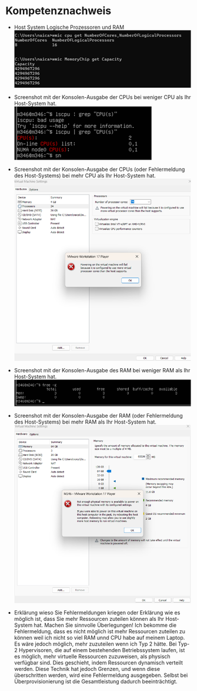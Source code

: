 # Kompetenznachweis

- Host System Logische Prozessoren und RAM
![Image Kernel Host System](image-4.png)

- Screenshot mit der Konsolen-Ausgabe der CPUs bei weniger CPU als Ihr Host-System hat.
![Less CPU than Host](image-5.png)

- Screenshot mit der Konsolen-Ausgabe der CPUs (oder Fehlermeldung des Host-Systems) bei
mehr CPU als Ihr Host-System hat.
![More CPU than Host supports](image-6.png)

- Screenshot mit der Konsolen-Ausgabe des RAM bei weniger RAM als Ihr Host-System hat.
![Less RAM than host](image-7.png)

- Screenshot mit der Konsolen-Ausgabe der RAM (oder Fehlermeldung des Host-Systems) bei
mehr RAM als Ihr Host-System hat.
![More RAM than Host](image-8.png)

- Erklärung wieso Sie Fehlermeldungen kriegen oder Erklärung wie es möglich ist, dass Sie
mehr Ressourcen zuteilen können als Ihr Host-System hat. Machen Sie sinnvolle
Überlegungen!
Ich bekomme die Fehlermeldung, dass es nicht möglich ist mehr Ressourcen zuteilen zu können weil ich nicht so viel RAM unnd CPU habe auf meinem Laptop. Es wäre jedoch möglich, mehr zuzuteilen wenn ich Typ 2 hätte. Bei Typ-2 Hypervisoren, die auf einem bestehenden Betriebssystem laufen, ist es möglich, mehr virtuelle Ressourcen zuzuweisen, als physisch verfügbar sind. Dies geschieht, indem Ressourcen dynamisch verteilt werden. Diese Technik hat jedoch Grenzen, und wenn diese überschritten werden, wird eine Fehlermeldung ausgegeben. Selbst bei Überprovisionierung ist die Gesamtleistung dadurch beeinträchtigt.